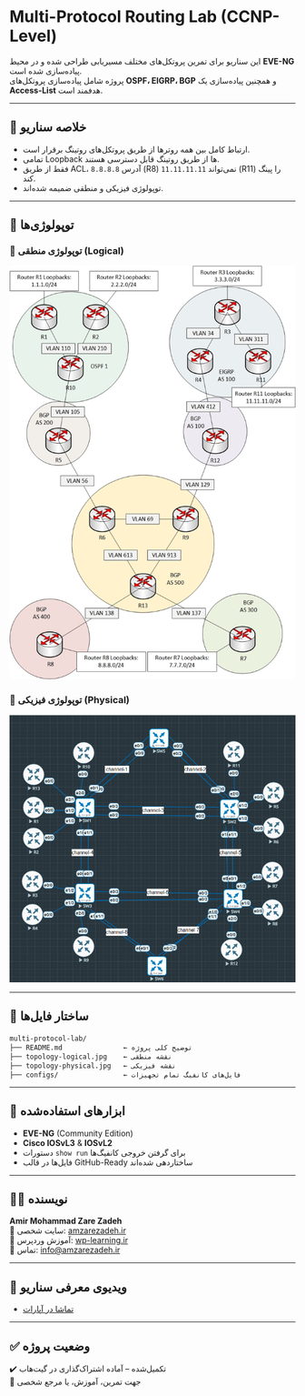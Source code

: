 # Multi-Protocol Routing Lab (CCNP-Level)

این سناریو برای تمرین پروتکل‌های مختلف مسیریابی طراحی شده و در محیط **EVE-NG** پیاده‌سازی شده است.  
پروژه شامل پیاده‌سازی پروتکل‌های **OSPF، EIGRP، BGP** و همچنین پیاده‌سازی یک **Access-List** هدفمند است.

---

## 🧠 خلاصه سناریو

- ارتباط کامل بین همه روترها از طریق پروتکل‌های روتینگ برقرار است.
- تمامی Loopback ها از طریق روتینگ قابل دسترسی هستند.
- فقط از طریق ACL، آدرس `8.8.8.8` (R8) نمی‌تواند `11.11.11.11` (R11) را پینگ کند.
- توپولوژی فیزیکی و منطقی ضمیمه شده‌اند.

---

## 🧩 توپولوژی‌ها

### 🔷 توپولوژی منطقی (Logical)
![Logical Topology](topology-logical.jpg)

### 🔶 توپولوژی فیزیکی (Physical)
![Physical Topology](topology-physical.jpg)

---

## 📁 ساختار فایل‌ها

```
multi-protocol-lab/
├── README.md               ← توضیح کلی پروژه
├── topology-logical.jpg    ← نقشه منطقی
├── topology-physical.jpg   ← نقشه فیزیکی
├── configs/                ← فایل‌های کانفیگ تمام تجهیزات
```

---

## 📌 ابزارهای استفاده‌شده

- **EVE-NG** (Community Edition)
- **Cisco IOSvL3** & **IOSvL2**
- دستورات `show run` برای گرفتن خروجی کانفیگ‌ها
- فایل‌ها در قالب GitHub-Ready ساختاردهی شده‌اند

---

## 👨‍💻 نویسنده

**Amir Mohammad Zare Zadeh**  
🔗 سایت شخصی: [amzarezadeh.ir](https://amzarezadeh.ir)  
📘 آموزش وردپرس: [wp-learning.ir](https://wp-learning.ir)  
📧 تماس: info@amzarezadeh.ir

---

## 🎥 ویدیوی معرفی سناریو
- [تماشا در آپارات](https://www.aparat.com/v/jbe94mh)  

---
## ✅ وضعیت پروژه

✔️ تکمیل‌شده – آماده اشتراک‌گذاری در گیت‌هاب  
📎 جهت تمرین، آموزش، یا مرجع شخصی
